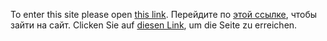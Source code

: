 To enter this site please open <a href="https://crossoover.github.io/off-the-hook-site/home.html">this link<a/>.
Перейдите по <a href="https://crossoover.github.io/off-the-hook-site/home.html">этой ссылке<a/>, чтобы зайти на сайт.
Clicken Sie auf <a href="https://crossoover.github.io/off-the-hook-site/home.html">diesen Link<a/>, um die Seite zu erreichen.
